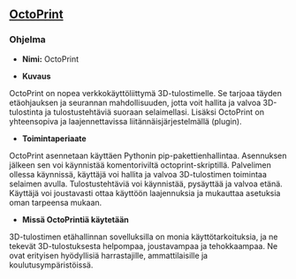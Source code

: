 ## [OctoPrint](https://github.com/OctoPrint/OctoPrint)

### Ohjelma
- **Nimi:** OctoPrint


- **Kuvaus** 

OctoPrint on nopea verkkokäyttöliittymä 3D-tulostimelle. Se tarjoaa täyden etäohjauksen ja seurannan 
mahdollisuuden, jotta voit hallita ja valvoa 3D-tulostinta ja tulostustehtäviä suoraan selaimellasi. Lisäksi OctoPrint 
on yhteensopiva ja laajennettavissa liitännäisjärjestelmällä (plugin).


- **Toimintaperiaate** 

OctoPrint asennetaan käyttäen Pythonin pip-pakettienhallintaa. Asennuksen jälkeen sen voi käynnistää
komentoriviltä octoprint-skriptillä. Palvelimen ollessa käynnissä, käyttäjä voi hallita ja valvoa 3D-tulostimen 
toimintaa selaimen avulla. Tulostustehtäviä voi käynnistää, pysäyttää ja valvoa etänä. Käyttäjä voi joustavasti ottaa 
käyttöön laajennuksia ja mukauttaa asetuksia oman tarpeensa mukaan.

- **Missä OctoPrintiä käytetään** 

3D-tulostimen etähallinnan sovelluksilla on monia käyttötarkoituksia, ja ne 
tekevät 3D-tulostuksesta helpompaa, joustavampaa ja tehokkaampaa. Ne ovat erityisen hyödyllisiä harrastajille, 
ammattilaisille ja koulutusympäristöissä.